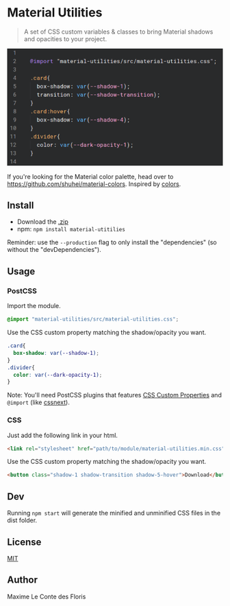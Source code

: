 # Material Utilities

> A set of CSS custom variables & classes to bring Material shadows and opacities to your project.

![](screenshot.png)

If you're looking for the Material color palette, head over to https://github.com/shuhei/material-colors.
Inspired by [colors](https://github.com/mrmrs/colors).

## Install

* Download the [.zip](https://github.com/mlcdf/material-utilities/archive/master.zip)
* npm: `npm install material-utitilies`

Reminder: use the `--production` flag to only install the "dependencies" (so without the "devDependencies").

## Usage

### PostCSS

Import the module.
```css
@import "material-utilities/src/material-utilities.css";
```

Use the CSS custom property matching the shadow/opacity you want.
```css
.card{
  box-shadow: var(--shadow-1);
}
.divider{
  color: var(--dark-opacity-1);
}
```

Note: You'll need PostCSS plugins that features [CSS Custom Properties](http://www.w3.org/TR/css-variables/#defining-variables) and `@import` (like [cssnext](https://github.com/cssnext/cssnext/)).

### CSS

Just add the following link in your html.
```html
<link rel="stylesheet" href="path/to/module/material-utilities.min.css">
```
Use the CSS custom property matching the shadow/opacity you want.
```html
<button class="shadow-1 shadow-transition shadow-5-hover">Download</button>
```
## Dev

Running `npm start` will generate the minified and unminified CSS files in the dist folder.

## License
[MIT](http://opensource.org/licenses/MIT)

## Author
Maxime Le Conte des Floris
